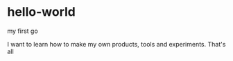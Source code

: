 # hello-world

my first go

I want to learn how to make my own products, tools and experiments. That's all
